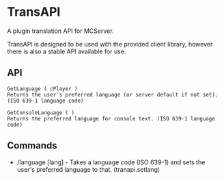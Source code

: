 TransAPI
========

A plugin translation API for MCServer.

TransAPI is designed to be used with the provided client library, however there is also a stable API available for use.

API
---

    GetLanguage ( cPlayer )
    Returns the user's preferred language (or server default if not set). (ISO 639-1 language code)

    GetConsoleLanguage ( )
    Returns the preferred language for console text. (ISO 639-1 language code)

Commands
--------

 * /language [lang] - Takes a language code (ISO 639-1) and sets the user's preferred language to that. (tranapi.setlang)
